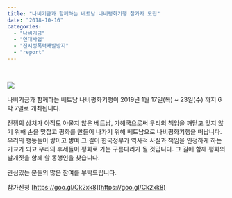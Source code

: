 ```yaml
---
title: "나비기금과 함께하는 베트남 나비평화기행 참가자 모집"
date: "2018-10-16"
categories: 
  - "나비기금"
  - "연대사업"
  - "전시성폭력재발방지"
  - "report"
---
```


 

![](https://r2.womenandwar.net/2018/10/웹자보.jpg)

나비기금과 함께하는 베트남 나비평화기행이 2019년 1월 17일(목) ~ 23일(수) 까지 6박 7일로 개최됩니다.

전쟁의 상처가 아직도 아물지 않은 베트남, 가해국으로써 우리의 책임을 깨닫고 잊지 않기 위해 손을 맞잡고 평화를 만들어 나가기 위해 베트남으로 나비평화기행을 떠납니다. 우리의 행동들이 쌓이고 쌓여 그 길이 한국정부가 역사적 사실과 책임을 인정하게 하는 가교가 되고 우리의 후세들이 평화로 가는 구름다리가 될 것입니다. 그 길에 함께 평화의 날개짓을 함께 할 동행인을 찾습니다.

관심있는 분들의 많은 참여를 부탁드립니다.

참가신청 [https://goo.gl/Ck2xk8](https://goo.gl/Ck2xk8)
